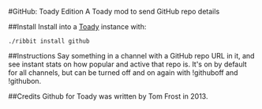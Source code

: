 #GitHub: Toady Edition
A Toady mod to send GitHub repo details

##Install
Install into a [Toady](https://github.com/TomFrost/Toady) instance with:

    ./ribbit install github

##Instructions
Say something in a channel with a GitHub repo URL in it, and see instant stats
on how popular and active that repo is.  It's on by default for all channels,
but can be turned off and on again with !githuboff and !githubon.

##Credits
Github for Toady was written by Tom Frost in 2013.
